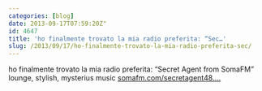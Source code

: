 ```yaml
---
categories: [blog]
date: 2013-09-17T07:59:20Z"
id: 4647
title: 'ho finalmente trovato la mia radio preferita: “Sec…'
slug: /2013/09/17/ho-finalmente-trovato-la-mia-radio-preferita-sec/
---
```


ho finalmente trovato la mia radio preferita: “Secret Agent from SomaFM” lounge, stylish, mysterius music [somafm.com/secretagent48.…](http://somafm.com/secretagent48.pls)